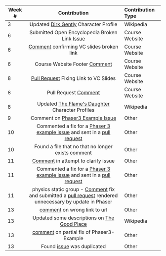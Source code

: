 | Week # | Contribution | Contribution Type |
| ------ | :----------: | :---------------- |
| 3 | Updated [Dirk Gently](https://en.wikipedia.org/w/index.php?title=Dirk_Gently%27s_Holistic_Detective_Agency_(TV_series)&oldid=825901008) Character Profile | Wikipedia
| 6 | Submitted Open Encyclopedia Broken Link [Issue](https://github.com/joannakl/cs480_s18/issues/8) | Course Website |
| 6 | [Comment](https://github.com/joannakl/cs480_s18/issues/6) confirming VC slides broken link | Course Website |
| 6 | Course Website Footer [Comment](https://github.com/joannakl/cs480_s18/issues/5) | Course Website |
| 8 | [Pull Request](https://github.com/joannakl/cs480_s18/pull/67) Fixing Link to VC Slides | Course Website
| 8 | Pull Request [Comment](https://github.com/joannakl/cs480_s18/pull/54) | Course Website
| 8 | Updated [The Flame's Daughter](https://en.wikipedia.org/w/index.php?title=The_Flame%27s_Daughter&oldid=832446560) Character Profiles | Wikipedia
| 9 | Comment on [Phaser3 Example Issue](https://github.com/photonstorm/phaser3-examples/issues/66) | Other
| 10 | Commented a fix for a [Phaser 3 example issue](https://github.com/photonstorm/phaser3-examples/issues/104) and sent in a [pull request](https://github.com/photonstorm/phaser3-examples/pull/107) | Other |
| 10 | Found a file that no that no longer exists [comment](https://github.com/photonstorm/phaser3-examples/issues/100)| Other |
| 11 | [Comment](https://github.com/photonstorm/phaser3-examples/issues/109) in attempt to clarify issue | Other |
| 11 | Commented a fix for a [Phaser 3 example issue](https://github.com/photonstorm/phaser3-examples/issues/17) and sent in a [pull request](https://github.com/photonstorm/phaser3-examples/pull/115) | Other |
| 11 | physics static group - [Comment](https://github.com/photonstorm/phaser3-examples/issues/108) fix and submitted a [pull request](https://github.com/photonstorm/phaser3-examples/pull/117) rendered unnecessary by update in Phaser | Other |
| 13 | [comment](https://github.com/photonstorm/phaser3-examples/issues/129) on wrong link to url | Other |
| 13 | Updated some descriptions on [The Good Place](https://en.wikipedia.org/w/index.php?title=The_Good_Place&oldid=837967146) | Wikipedia |
| 13 | [comment](https://github.com/photonstorm/phaser3-examples/issues/126) on partial fix of Phaser3-Example | Other |
| 13 | Found [issue](https://github.com/photonstorm/phaser3-examples/issues/27) was duplicated | Other |
